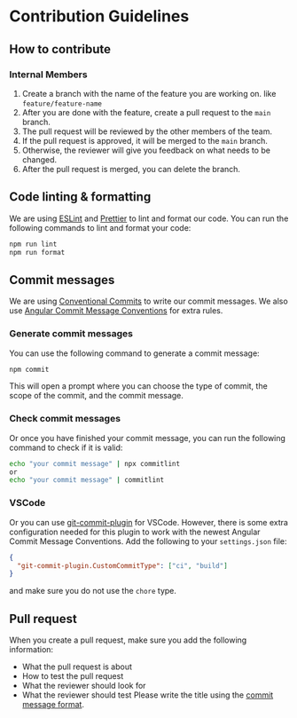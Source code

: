 # Contribution Guidelines

## How to contribute

### Internal Members

1. Create a branch with the name of the feature you are working on. like `feature/feature-name`
2. After you are done with the feature, create a pull request to the `main` branch.
3. The pull request will be reviewed by the other members of the team.
4. If the pull request is approved, it will be merged to the `main` branch.
5. Otherwise, the reviewer will give you feedback on what needs to be changed.
6. After the pull request is merged, you can delete the branch.

## Code linting & formatting

We are using [ESLint](https://eslint.org/) and [Prettier](https://prettier.io/) to lint and format our code. You can run the following commands to lint and format your code:

```bash
npm run lint
npm run format
```

## Commit messages

We are using [Conventional Commits](https://www.conventionalcommits.org/en/v1.0.0/) to write our commit messages.
We also use [Angular Commit Message Conventions](https://github.com/angular/angular/blob/main/CONTRIBUTING.md#-commit-message-format) for extra rules.

### Generate commit messages

You can use the following command to generate a commit message:

```bash
npm commit
```

This will open a prompt where you can choose the type of commit, the scope of the commit, and the commit message.

### Check commit messages

Or once you have finished your commit message, you can run the following command to check if it is valid:

```bash
echo "your commit message" | npx commitlint
or
echo "your commit message" | commitlint
```

### VSCode

Or you can use [git-commit-plugin](https://marketplace.visualstudio.com/items?itemName=redjue.git-commit-plugin) for VSCode.
However, there is some extra configuration needed for this plugin to work with the newest Angular Commit Message Conventions.
Add the following to your `settings.json` file:

```json
{
  "git-commit-plugin.CustomCommitType": ["ci", "build"]
}
```

and make sure you do not use the `chore` type.

## Pull request

When you create a pull request, make sure you add the following information:

- What the pull request is about
- How to test the pull request
- What the reviewer should look for
- What the reviewer should test
  Please write the title using the [commit message format](#commit-messages).
